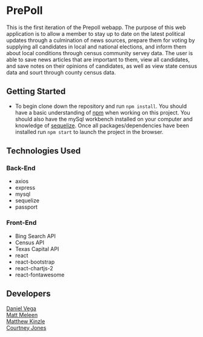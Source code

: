 # PrePoll

This is the first iteration of the Prepoll webapp. The purpose of this web application is to allow a member to stay up to date on the latest political updates through a culmination of news sources, prepare them for voting by supplying all candidates in local and national elections, and inform them about local conditions through census community servey data. The user is able to save news articles that are important to them, view all candidates, and save notes on their opinions of candidates, as well as view state census data and sourt through county census data.

## Getting Started
* To begin clone down the repository and run `npm install`. You should have a basic understanding of [npm](https://www.npmjs.com/) when working on this project. You should also have the mySql workbench installed on your computer and knowledge of [sequelize](https://sequelize.org/master/index.html). Once all packages/dependencies have been installed run `npm start` to launch the project in the browser.

## Technologies Used

### Back-End
* axios
* express
* mysql
* sequelize
* passport

### Front-End
* Bing Search API
* Census API
* Texas Capital API
* react
* react-bootstrap
* react-chartjs-2
* react-fontawesome


## Developers

[Daniel Vega](https://github.com/danielalexvega)\
[Matt Meleen](https://github.com/mmeleen)\
[Matthew Kinzle](https://github.com/Kinzito17)\
[Courtney Jones](https://github.com/CRJones7)

